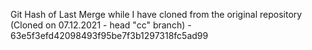 Git Hash of Last Merge while I have cloned from the original repository (Cloned on 07.12.2021 - head "cc" branch) - 63e5f3efd42098493f95be7f3b1297318fc5ad99